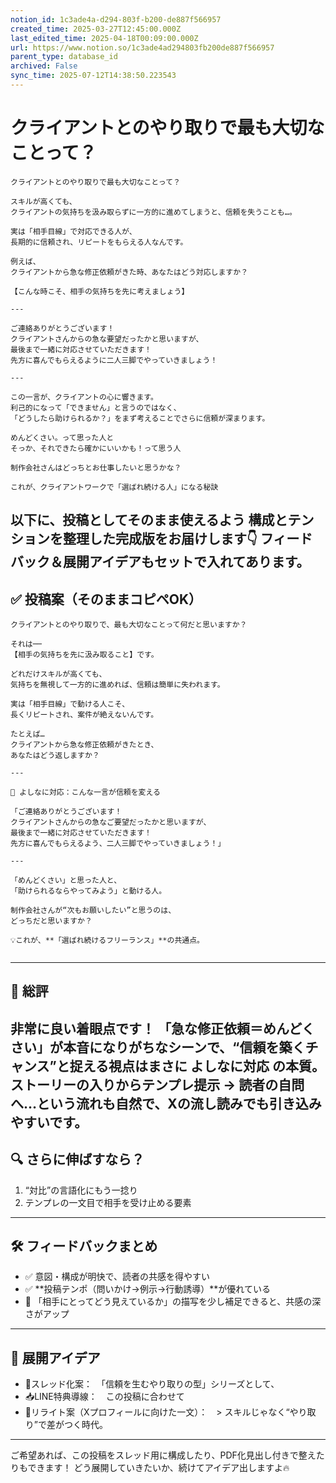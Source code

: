 ```yaml
---
notion_id: 1c3ade4a-d294-803f-b200-de887f566957
created_time: 2025-03-27T12:45:00.000Z
last_edited_time: 2025-04-18T00:09:00.000Z
url: https://www.notion.so/1c3ade4ad294803fb200de887f566957
parent_type: database_id
archived: False
sync_time: 2025-07-12T14:38:50.223543
---
```


# クライアントとのやり取りで最も大切なことって？

```plain text
クライアントとのやり取りで最も大切なことって？

スキルが高くても、
クライアントの気持ちを汲み取らずに一方的に進めてしまうと、信頼を失うことも…。

実は「相手目線」で対応できる人が、
長期的に信頼され、リピートをもらえる人なんです。

例えば、
クライアントから急な修正依頼がきた時、あなたはどう対応しますか？

【こんな時こそ、相手の気持ちを先に考えましょう】  

---

ご連絡ありがとうございます！
クライアントさんからの急な要望だったかと思いますが、
最後まで一緒に対応させていただきます！
先方に喜んでもらえるように二人三脚でやっていきましょう！

---

この一言が、クライアントの心に響きます。
利己的になって「できません」と言うのではなく、
「どうしたら助けられるか？」をまず考えることでさらに信頼が深まります。

めんどくさい。って思った人と
そっか、それできたら確かにいいかも！って思う人

制作会社さんはどっちとお仕事したいと思うかな？

これが、クライアントワークで「選ばれ続ける人」になる秘訣
```
以下に、投稿としてそのまま使えるよう 構成とテンションを整理した完成版をお届けします👇
フィードバック＆展開アイデアもセットで入れてあります。
---
## ✅ 投稿案（そのままコピペOK）
```plain text
クライアントとのやり取りで、最も大切なことって何だと思いますか？

それは──
【相手の気持ちを先に汲み取ること】です。

どれだけスキルが高くても、
気持ちを無視して一方的に進めれば、信頼は簡単に失われます。

実は「相手目線」で動ける人こそ、
長くリピートされ、案件が絶えないんです。

たとえば…
クライアントから急な修正依頼がきたとき、
あなたはどう返しますか？

---

📩 よしなに対応：こんな一言が信頼を変える

「ご連絡ありがとうございます！
クライアントさんからの急なご要望だったかと思いますが、
最後まで一緒に対応させていただきます！
先方に喜んでもらえるよう、二人三脚でやっていきましょう！」

---

「めんどくさい」と思った人と、
「助けられるならやってみよう」と動ける人。

制作会社さんが“次もお願いしたい”と思うのは、
どっちだと思いますか？

💡これが、**「選ばれ続けるフリーランス」**の共通点。


```
---
## 🧠 総評
非常に良い着眼点です！
「急な修正依頼＝めんどくさい」が本音になりがちなシーンで、“信頼を築くチャンス”と捉える視点はまさに よしなに対応 の本質。
ストーリーの入りからテンプレ提示 → 読者の自問へ…という流れも自然で、Xの流し読みでも引き込みやすいです。
---
## 🔍 さらに伸ばすなら？
1. “対比”の言語化にもう一捻り
1. テンプレの一文目で相手を受け止める要素
---
## 🛠 フィードバックまとめ
- ✅ 意図・構成が明快で、読者の共感を得やすい
- ✅ **投稿テンポ（問いかけ→例示→行動誘導）**が優れている
- 🔁 「相手にとってどう見えているか」の描写を少し補足できると、共感の深さがアップ
---
## 🚀 展開アイデア
- 🧵スレッド化案：　「信頼を生むやり取りの型」シリーズとして、
- 📥LINE特典導線：　この投稿に合わせて
- 🎯リライト案（Xプロフィールに向けた一文）：　> スキルじゃなく“やり取り”で差がつく時代。
---
ご希望あれば、この投稿をスレッド用に構成したり、PDF化見出し付きで整えたりもできます！
どう展開していきたいか、続けてアイデア出しますよ🔥